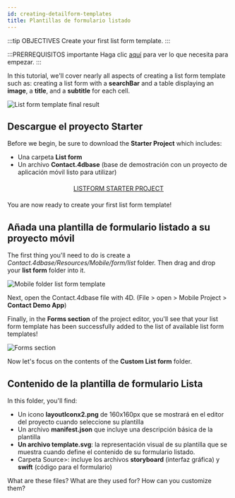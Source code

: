 ```yaml
---
id: creating-detailform-templates
title: Plantillas de formulario listado
---
```


:::tip OBJECTIVES Create your first list form template. :::

:::PRERREQUISITOS importante Haga clic [aquí](prerequisites.html) para ver lo que necesita para empezar. :::

In this tutorial, we'll cover nearly all aspects of creating a list form template such as: creating a list form with a **searchBar** and a table displaying an **image**, a **title**, and a **subtitle** for each cell.

![List form template final result](assets/en/custom-listform/custom-template-final-result.png)

## Descargue el proyecto Starter

Before we begin, be sure to download the **Starter Project** which includes:

* Una carpeta **List form** 
* Un archivo **Contact.4dbase** (base de demostración con un proyecto de aplicación móvil listo para utilizar)

<div style="text-align: center; margin-top: 20px; margin-bottom: 20px">
  <p>
    

<a class="button"
href="https://github.com/4d-for-ios/tutorial-CustomListForm/archive/513e9d4c378ac52a2a4bf84c7a96a132aecfb1c0.zip">LISTFORM STARTER PROJECT</a>

  </p>
</div>

You are now ready to create your first list form template!

## Añada una plantilla de formulario listado a su proyecto móvil

The first thing you'll need to do is create a *Contact.4dbase/Resources/Mobile/form/list* folder. Then drag and drop your **list form** folder into it.

![Mobile folder list form template](assets/en/custom-listform/mobile-folder-custom-template.png)

Next, open the Contact.4dbase file with 4D. (File > open > Mobile Project > **Contact Demo App**)

Finally, in the **Forms section** of the project editor, you'll see that your list form template has been successfully added to the list of available list form templates!

![Forms section](assets/en/custom-listform/custom-listform-template.png)

Now let's focus on the contents of the **Custom List form** folder.

## Contenido de la plantilla de formulario Lista

In this folder, you'll find:

* Un icono **layoutIconx2.png** de 160x160px que se mostrará en el editor del proyecto cuando seleccione su plantilla
* Un archivo **manifest.json** que incluye una descripción básica de la plantilla
* **Un archivo template.svg**: la representación visual de su plantilla que se muestra cuando define el contenido de su formulario listado.
* Carpeta Source>: incluye los archivos **storyboard** (interfaz gráfica) y **swift** (código para el formulario)

What are these files? What are they used for? How can you customize them?